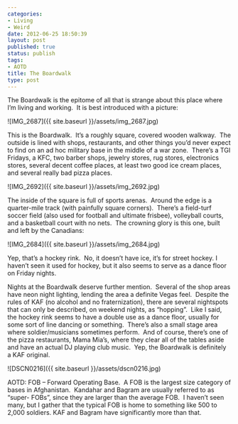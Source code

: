 ```yaml
---
categories:
- Living
- Weird
date: 2012-06-25 18:50:39
layout: post
published: true
status: publish
tags:
- AOTD
title: The Boardwalk
type: post
---
```


The Boardwalk is the epitome of all that is strange about this place where I’m
living and working.  It is best introduced with a picture:

![IMG_2687]({{ site.baseurl }}/assets/img_2687.jpg)

This is the Boardwalk.  It’s a roughly square, covered wooden walkway.  The
outside is lined with shops, restaurants, and other things you’d never expect
to find on an ad hoc military base in the middle of a war zone.  There’s a TGI
Fridays, a KFC, two barber shops, jewelry stores, rug stores, electronics
stores, several decent coffee places, at least two good ice cream places, and
several really bad pizza places.

![IMG_2692]({{ site.baseurl }}/assets/img_2692.jpg)

The inside of the square is full of sports arenas.  Around the edge is a
quarter-mile track (with painfully square corners).  There’s a field-turf
soccer field (also used for football and ultimate frisbee), volleyball courts,
and a basketball court with no nets.  The crowning glory is this one, built
and left by the Canadians:

![IMG_2684]({{ site.baseurl }}/assets/img_2684.jpg)

Yep, that’s a hockey rink.  No, it doesn’t have ice, it’s for street hockey.
I haven’t seen it used for hockey, but it also seems to serve as a dance floor
on Friday nights.

Nights at the Boardwalk deserve further mention.  Several of the shop areas
have neon night lighting, lending the area a definite Vegas feel.  Despite the
rules of KAF (no alcohol and no fraternization), there are several nightspots
that can only be described, on weekend nights, as “hopping”.  Like I said, the
hockey rink seems to have a double use as a dance floor, usually for some sort
of line dancing or something.  There’s also a small stage area where
soldier/musicians sometimes perform.  And of course, there’s one of the pizza
restaurants, Mama Mia’s, where they clear all of the tables aside and have an
actual DJ playing club music.  Yep, the Boardwalk is definitely a KAF
original.

![DSCN0216]({{ site.baseurl }}/assets/dscn0216.jpg)

AOTD: FOB – Forward Operating Base.  A FOB is the largest size category of
bases in Afghanistan.  Kandahar and Bagram are usually referred to as “super-
FOBs”, since they are larger than the average FOB.  I haven’t seen many, but I
gather that the typical FOB is home to something like 500 to 2,000 soldiers.
KAF and Bagram have significantly more than that.